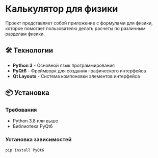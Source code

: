 # Калькулятор для физики

Проект представляет собой приложение с формулами для физики, которое помогает пользователю делать расчеты по различным разделам физики.


## 🛠 Технологии

- **Python 3** - Основной язык программирования
- **PyQt6** - Фреймворк для создания графического интерфейса
- **Qt Layouts** - Система компоновки элементов интерфейса

## 📦 Установка

### Требования

- Python 3.8 или выше
- Библиотека PyQt6

### Установка зависимостей

```bash
pip install PyQt6
